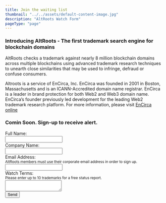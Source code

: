```yaml
---
title: Join the waiting list
thumbnail: "../../assets/default-content-image.jpg"
description: "AltRoots Watch Form"
pageType: "page"
---
```


<h3>Introducing AltRoots - The first trademark search engine for blockchain domains</h3>
<p>AltRoots checks a trademark against nearly 8 million blockchain domains across multiple blockchains using advanced trademark research techniques to unearth close similarities that may be used to infringe, defraud or confuse consumers.</p>
<p>Altroots is a service of EnCirca, Inc.  EnCirca was founded in 2001 in Boston, Massachusetts and is an ICANN-Accredited domain name registrar.  EnCirca is a leader in brand protection for both Web2 and Web3 domain name.  EnCirca’s founder previously led development for the leading Web2 trademark research platform.  For more information, please visit <a href="https://www.encirca.com" target="_blank">EnCirca online</a></p>
<h3>Comin Soon. Sign-up to receive alert.</h3>
<form action="/thank-you/" data-netlify-recaptcha="true" class="enc-form" name="watch-form" id="watch-form" method="POST" data-netlify="true" netlify>
  <div>
    <label>Full Name:<br /><input type="text" name="name" required="true" /></label>
  </div>
  <div>
    <label>Company Name:<br /><input type="text" name="company-name" /></label>
  </div>
  <div>
    <label>Email Address:<br />
    <small>AltRoots members must use their corporate email address in order to sign up.</small><br />
    <input type="email" name="email" required="true" /></label>
  </div>
  <div>
    <label>Watch Terms:<br />
    <small>Please enter up to 10 trademarks for a free status report.</small><br />
    <textarea name="watch-terms" required="true" ></textarea></label>
  </div>
  <div>
    <div data-netlify-recaptcha="true"></div>
    <button type="submit">Send</button>
  </div>
</form>